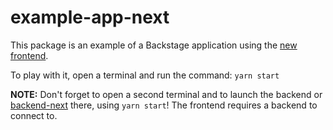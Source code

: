 # example-app-next

This package is an example of a Backstage application using the [new frontend](../../docs/frontend-system/index.md).

To play with it, open a terminal and run the command: `yarn start`

**NOTE:** Don't forget to open a second terminal and to launch the backend or [backend-next](../../docs/backend-system/index.md) there, using `yarn start`! The frontend requires a backend to connect to.
